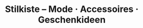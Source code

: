 ---
title: "Stilkiste – Mode · Accessoires · Geschenkideen"
url: /schafflund/stilkiste-mode-accessoires-geschenkideen/
shop: Modehaus
---